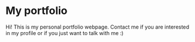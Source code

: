 # My portfolio

Hi! This is my personal portfolio webpage. Contact me if you are interested in my profile or if you just want to talk with me :)
